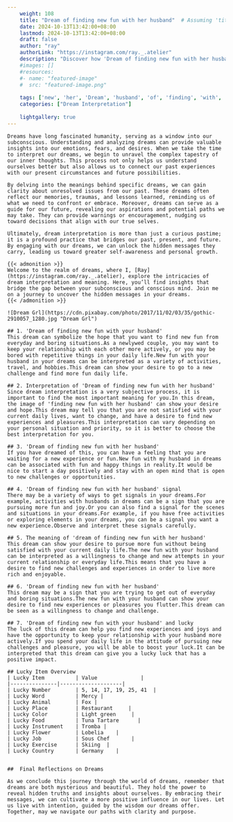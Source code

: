```yaml
---
    weight: 108
    title: "Dream of finding new fun with her husband"  # Assuming 'title' column exists
    date: 2024-10-13T13:42:00+08:00
    lastmod: 2024-10-13T13:42:00+08:00
    draft: false
    author: "ray"
    authorLink: "https://instagram.com/ray._.atelier"
    description: "Discover how 'Dream of finding new fun with her husband' can interpret your future and uncover its significant meanings in your life."
    #images: []
    #resources:
    #- name: "featured-image"
    #  src: "featured-image.png"
    
    tags: ['new', 'her', 'Dream', 'husband', 'of', 'finding', 'with', 'fun']
    categories: ["Dream Interpretation"]
    
    lightgallery: true
---
```

    
    Dreams have long fascinated humanity, serving as a window into our subconscious. Understanding and analyzing dreams can provide valuable insights into our emotions, fears, and desires. When we take the time to interpret our dreams, we begin to unravel the complex tapestry of our inner thoughts. This process not only helps us understand ourselves better but also allows us to connect our past experiences with our present circumstances and future possibilities.
    
    By delving into the meanings behind specific dreams, we can gain clarity about unresolved issues from our past. These dreams often reflect our memories, traumas, and lessons learned, reminding us of what we need to confront or embrace. Moreover, dreams can serve as a guide for our future, revealing our aspirations and potential paths we may take. They can provide warnings or encouragement, nudging us toward decisions that align with our true selves.
    
    Ultimately, dream interpretation is more than just a curious pastime; it is a profound practice that bridges our past, present, and future. By engaging with our dreams, we can unlock the hidden messages they carry, leading us toward greater self-awareness and personal growth.
    
    {{< admonition >}}
    Welcome to the realm of dreams, where I, [Ray](https://instagram.com/ray._.atelier), explore the intricacies of dream interpretation and meaning. Here, you’ll find insights that bridge the gap between your subconscious and conscious mind. Join me on a journey to uncover the hidden messages in your dreams.
    {{< /admonition >}}
    
    ![Dream Grl](https://cdn.pixabay.com/photo/2017/11/02/03/35/gothic-2910057_1280.jpg "Dream Grl")
    
    ## 1. 'Dream of finding new fun with your husband'
    This dream can symbolize the hope that you want to find new fun from everyday and boring situations.As a newlywed couple, you may want to keep your relationship with each other more actively, or you may be bored with repetitive things in your daily life.New fun with your husband in your dreams can be interpreted as a variety of activities, travel, and hobbies.This dream can show your desire to go to a new challenge and find more fun daily life.
    
    ## 2. Interpretation of 'Dream of finding new fun with her husband'
    Since dream interpretation is a very subjective process, it is important to find the most important meaning for you.In this dream, the image of 'finding new fun with her husband' can show your desire and hope.This dream may tell you that you are not satisfied with your current daily lives, want to change, and have a desire to find new experiences and pleasures.This interpretation can vary depending on your personal situation and priority, so it is better to choose the best interpretation for you.
    
    ## 3. 'Dream of finding new fun with her husband'
    If you have dreamed of this, you can have a feeling that you are waiting for a new experience or fun.New fun with my husband in dreams can be associated with fun and happy things in reality.It would be nice to start a day positively and stay with an open mind that is open to new challenges or opportunities.
    
    ## 4. 'Dream of finding new fun with her husband' signal
    There may be a variety of ways to get signals in your dreams.For example, activities with husbands in dreams can be a sign that you are pursuing more fun and joy.Or you can also find a signal for the scenes and situations in your dreams.For example, if you have free activities or exploring elements in your dreams, you can be a signal you want a new experience.Observe and interpret these signals carefully.
    
    ## 5. The meaning of 'dream of finding new fun with her husband'
    This dream can show your desire to pursue more fun without being satisfied with your current daily life.The new fun with your husband can be interpreted as a willingness to change and new attempts in your current relationship or everyday life.This means that you have a desire to find new challenges and experiences in order to live more rich and enjoyable.
    
    ## 6. 'Dream of finding new fun with her husband'
    This dream may be a sign that you are trying to get out of everyday and boring situations.The new fun with your husband can show your desire to find new experiences or pleasures you flutter.This dream can be seen as a willingness to change and challenge.
    
    ## 7. 'Dream of finding new fun with your husband' and lucky
    The luck of this dream can help you find new experiences and joys and have the opportunity to keep your relationship with your husband more actively.If you spend your daily life in the attitude of pursuing new challenges and pleasure, you will be able to boost your luck.It can be interpreted that this dream can give you a lucky luck that has a positive impact.
    
    ## Lucky Item Overview
    | Lucky Item          | Value              |
    |---------------|--------------------|
    | Lucky Number        | 5, 14, 17, 19, 25, 41  |
    | Lucky Word          | Mercy |
    | Lucky Animal        | Fox |
    | Lucky Place         | Restaurant     |
    | Lucky Color         | Light green     |
    | Lucky Food          | Tuna Tartare      |
    | Lucky Instrument    | Tromba |
    | Lucky Flower        | Lobelia    |
    | Lucky Job           | Sous Chef       |
    | Lucky Exercise      | Skiing  |
    | Lucky Country       | Germany    |
    
    
    ##  Final Reflections on Dreams
    
    As we conclude this journey through the world of dreams, remember that dreams are both mysterious and beautiful. They hold the power to reveal hidden truths and insights about ourselves. By embracing their messages, we can cultivate a more positive influence in our lives. Let us live with intention, guided by the wisdom our dreams offer. Together, may we navigate our paths with clarity and purpose.
    